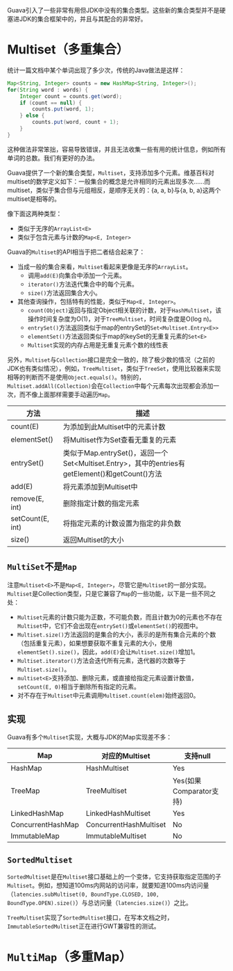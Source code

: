 Guava引入了一些非常有用但JDK中没有的集合类型。这些新的集合类型并不是硬塞进JDK的集合框架中的，并且与其配合的非常好。

# Multiset（多重集合）
统计一篇文档中某个单词出现了多少次，传统的Java做法是这样：

```java
Map<String, Integer> counts = new HashMap<String, Integer>();
for(String word : words) {
	Integer count = counts.get(word);
	if (count == null) {
		counts.put(word, 1);
	} else {
		counts.put(word, count + 1);
	}
}
```
这种做法非常笨拙，容易导致错误，并且无法收集一些有用的统计信息，例如所有单词的总数。我们有更好的办法。

Guava提供了一个新的集合类型，`Multiset`，支持添加多个元素。维基百科对multiset的数学定义如下：一般集合的概念是允许相同的元素出现多次......而multiset，类似于集合但与元组相反，是顺序无关的：{a, a, b}与{a, b, a}这两个multiset是相等的。

像下面这两种类型：
- 类似于无序的`ArrayList<E>`
- 类似于包含元素与计数的`Map<E, Integer>`

Guava的`Multiset`的API相当于把二者结合起来了：
- 当成一般的集合来看，`Multiset`看起来更像是无序的`ArrayList`。
	- 调用`add(E)`向集合中添加一个元素。
	-  `iterator()`方法迭代集合中的每个元素。
	- `size()`方法返回集合大小。
- 其他查询操作，包括特有的性能，类似于`Map<E, Integer>`。
	- `count(Object)`返回与指定Object相关联的计数，对于`HashMultiset`，该操作时间复杂度为O(1)，对于`TreeMultiset`，时间复杂度是O(log n)。
	- `entrySet()`方法返回类似于map的entrySet的`Set<Multiset.Entry<E>>`
	- `elementSet()`方法返回类似于map的keySet的无重复元素的`Set<E>`
	- `Multiset`实现的内存占用是无重复元素个数的线性表

另外，`Multiset`与`Collection`接口是完全一致的，除了极少数的情况（之前的JDK也有类似情况），例如，`TreeMultiset`，类似于`TreeSet`，使用比较器来实现相等的判断而不是使用`Object.equals()`。特别的，`Multiset.addAll(Collection)`会在`Collection`中每个元素每次出现都会添加一次，而不像上面那样需要手动遍历`Map`。

方法 | 描述
--- | ---
count(E) | 为添加到此Multiset中的元素计数
elementSet() | 将Multiset<E>作为Set<E>查看无重复的元素
entrySet() | 类似于Map.entrySet()，返回一个Set<Multiset.Entry<E>>，其中的entries有getElement()和getCount()方法
add(E) | 将元素添加到Multiset中
remove(E, int) | 删除指定计数的指定元素
setCount(E, int) | 将指定元素的计数设置为指定的非负数
size() | 返回Multiset的大小

## `MultiSet`不是`Map`
注意`Multiset<E>`不是`Map<E, Integer>`，尽管它是`Multiset`的一部分实现。`Multiset`是Collection类型，只是它兼容了`Map`的一些功能，以下是一些不同之处：

- `Multiset`元素的计数只能为正数，不可能负数，而且计数为0的元素也不存在`Multiset`中，它们不会出现在`entrySet()`或`elementSet()`的视图中。
- `Multiset.size()`方法返回的是集合的大小，表示的是所有集合元素的个数（包括重复元素），如果想要获取不重复元素的大小，使用`elementSet().size()`，因此，`add(E)`会让`Multiset.size()`增加1。
- `Multiset.iterator()`方法会迭代所有元素，迭代器的次数等于`Multiset.size()`。
- `multiset<E>`支持添加、删除元素，或直接给指定元素设置计数值，`setCount(E, 0)`相当于删除所有指定的元素。
-  对不存在于`Multiset`中元素调用`Multiset.count(elem)`始终返回0。

## 实现
Guava有多个`Multiset`实现，大概与JDK的Map实现差不多：

Map | 对应的Multiset | 支持null
--- | --- | ---
HashMap | HashMultiset | Yes
TreeMap | TreeMultiset | Yes(如果Comparator支持)
LinkedHashMap | LinkedHashMultiset | Yes
ConcurrentHashMap | ConcurrentHashMultiset | No
ImmutableMap | ImmutableMultiset | No

## `SortedMultiset`
`SortedMultiset`是在`Multiset`接口基础上的一个变体，它支持获取指定范围的子`Multiset`。例如，想知道100ms内网站的访问率，就要知道100ms内访问量（`latencies.subMultiset(0, BoundType.CLOSED, 100, BoundType.OPEN).size()`）与总访问量（`latencies.size()`）之比。

`TreeMultiset`实现了`SortedMultiset`接口，在写本文档之时，`ImmutableSortedMultiset`正在进行GWT兼容性的测试。

# `MultiMap`（多重Map）
